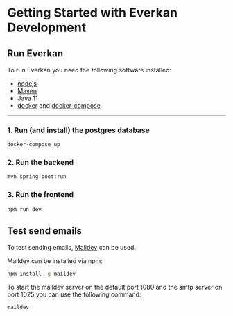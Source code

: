 # Getting Started with Everkan Development

## Run Everkan

To run Everkan you need the following software installed:

- [nodejs](https://nodejs.org/en/)
- [Maven](https://maven.apache.org/)
- Java 11
- [docker](https://www.docker.com/) and [docker-compose](https://docs.docker.com/compose/)

---

### 1. Run (and install) the postgres database

```bash
docker-compose up
```

### 2. Run the backend 
```bash
mvn spring-boot:run
```

### 3. Run the frontend

```bash
npm run dev
```


## Test send emails

To test sending emails, [Maildev](https://github.com/maildev/maildev) can be used. 

Maildev can be installed via npm:

```bash
npm install -g maildev
```

To start the maildev server on the default port 1080 and the smtp server on port 1025 you can use the following command:

```bash
maildev
```